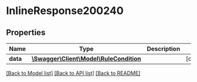 # InlineResponse200240

## Properties
Name | Type | Description | Notes
------------ | ------------- | ------------- | -------------
**data** | [**\Swagger\Client\Model\RuleCondition**](RuleCondition.md) |  | [optional] 

[[Back to Model list]](../../README.md#documentation-for-models) [[Back to API list]](../../README.md#documentation-for-api-endpoints) [[Back to README]](../../README.md)

